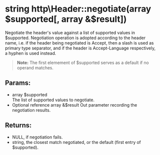 # string http\Header::negotiate(array $supported[, array &$result])

Negotiate the header's value against a list of supported values in $supported. 
Negotiation operation is adopted according to the header name, i.e. if the 
header being negotiated is Accept, then a slash is used as primary type 
separator, and if the header is Accept-Language respectively, a hyphen is 
used instead.

> **Note:** The first elemement of $supported serves as a default if no operand matches.

## Params:

* array $supported  
  The list of supported values to negotiate.
* Optional reference array &$result
  Out parameter recording the negotiation results.
  
## Returns:

* NULL, if negotiation fails.
* string, the closest match negotiated, or the default (first entry of $supported).
